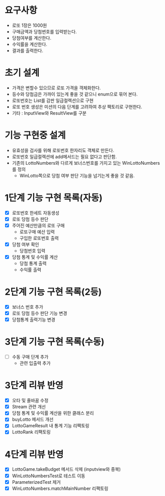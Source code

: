 # 요구사항 
- 로또 1장은 1000원 
- 구매금액과 당첨번호를 입력받는다. 
- 당첨여부를 계산한다. 
- 수익률을 계산한다. 
- 결과를 출력한다.

# 초기 설계
- 가격은 변할수 있으므로 로또 가격을 객체화한다. 
- 등수와 당첨금은 가까이 있는게 좋을 것 같으니 enum으로 묶어 본다. 
- 로또번호는 List<Integer>를 감싼 일급컬렉션으로 구현
- 로또 번호 생성은 미션의 다음 단계를 고려하여 추상 팩토리로 구현한다.
- 기타 : InputView와 ResultView를 구분

# 기능 구현중 설계
- 유효성을 검사를 위해 로또번호 한자리도 객체로 만든다.
- 로또번호 일급컬렉션에 add메서드는 필요 없다고 판단함.
- 기존의 LottoNumbers와 다르게 보너스번호를 가지고 있는 WinLottoNumbers를 정의
  - WinLotto쪽으로 당첨 여부 판단 기능을 넘기는게 좋을 것 같음.

# 1단계 기능 구현 목록(자동)
- [X] 로또번호 한세트 자동생성
- [X] 로또 당첨 등수 판단
- [X] 주어진 예산만큼의 로또 구매
  - 로또구매 예산 입력 
  - 구입한 로또번호 출력
- [X] 당첨 여부 확인
  - 당첨번호 입력
- [X] 당첨 통계 및 수익률 계산
  - 당첨 통계 출력
  - 수익률 출력

# 2단계 기능 구현 목록(2등)
- [X] 보너스 번호 추가
- [X] 로또 당첨 등수 판단 기능 변경
- [X] 당첨통계 출력기능 변경

# 3단계 기능 구현 목록(수동)
- [ ] 수동 구매 단계 추가 
  - 관련 입출력 추가


# 3단계 리뷰 반영
- [X] 오타 및 줄바꿈 수정
- [X] Stream 관련 개선
- [X] 당첨 통계 및 수익률 계산을 위한 클래스 분리
- [X] buyLotto 메서드 개선
- [X] LottoGameResult 내 통계 기능 리팩토링 
- [X] LottoRank 리팩토링

# 4단계 리뷰 반영
- [X] LottoGame.takeBudget 메서드 삭제 (inputview와 중복)
- [X] WinLottoNumbersTest로 테스트 이동
- [X] ParameterizedTest 제거
- [X] WinLottoNumbers.matchMainNumber 리팩토링